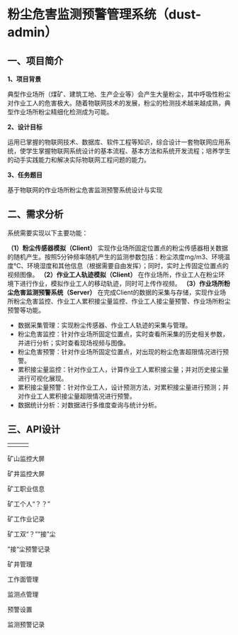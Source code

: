 # 粉尘危害监测预警管理系统（dust-admin）

## 一、项目简介

**1、项目背景**

典型作业场所（煤矿、建筑工地、生产企业等）会产生大量粉尘，其中呼吸性粉尘对作业工人的危害极大。随着物联网技术的发展，粉尘的检测技术越来越成熟，典型作业场所粉尘精细化检测成为可能。

**2、设计目标**

运用已掌握的物联网技术、数据库、软件工程等知识，综合设计一套物联网应用系统，使学生掌握物联网系统设计的基本流程、基本方法和系统开发流程；培养学生的动手实践能力和解决实际物联网工程问题的能力。

**3、任务题目**

基于物联网的作业场所粉尘危害监测预警系统设计与实现



## 二、需求分析

系统需要实现以下主要功能：

**（1）粉尘传感器模拟（Client）**
实现作业场所固定位置点的粉尘传感器相关数据的随机产生。按照5分钟频率随机产生的监测参数包括：粉尘浓度mg/m3、环境温度℃、环境湿度和其他信息（根据需要自由发挥）；同时，实时上传固定位置点的视频图像。
**（2）作业工人轨迹模拟（Client）**
在作业场所，作业工人在粉尘环境下进行作业，模拟作业工人的移动轨迹，同时可上传作视频。
**（3）作业场所粉尘危害监测预警系统（Server）**
在完成Client的数据的采集与存储，实现作业场所粉尘危害监控、作业工人累积接尘量监控、作业工人接尘量预警、作业场所粉尘预警等功能。

* 数据采集管理：实现粉尘传感器、作业工人轨迹的采集与管理。
* 粉尘危害监控：针对作业场所固定位置点，实时查看所采集的历史相关参数，并进行分析；实时查看现场视频与图像。
* 粉尘危害预警：针对作业场所固定位置点，对出现的粉尘危害超限情况进行预警。
* 累积接尘量监控：针对作业工人，计算作业工人累积接尘量；并对历史接尘量进行可视化展现。
* 累积接尘量预警：针对作业工人，设计预测方法，对累积接尘量进行预测；并对作业工人累积接尘量超限情况进行预警。
* 数据统计分析：对数据进行多维度查询与统计分析。



## 三、API设计

|      |      |      |
| ---- | ---- | ---- |
|      |      |      |



矿山监控大屏



矿井监控大屏



矿工职业信息



矿工个人“？？”



矿工作业记录



矿工双“？”“接”尘



”接“尘预警记录



矿井管理



工作面管理



监测点管理



预警设置



监测预警记录

